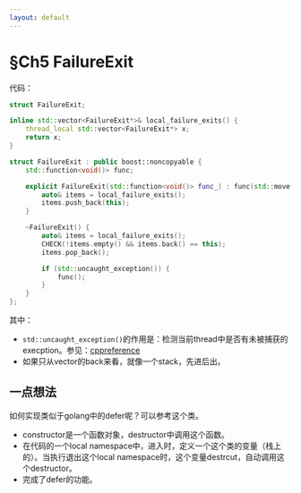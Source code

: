 ```yaml
---
layout: default
---
```


# §Ch5 FailureExit
代码：
```cpp
struct FailureExit;

inline std::vector<FailureExit*>& local_failure_exits() {
	thread_local std::vector<FailureExit*> x;
	return x;
}

struct FailureExit : public boost::noncopyable {
	std::function<void()> func;

	explicit FailureExit(std::function<void()> func_) : func(std::move(func_)) {
		auto& items = local_failure_exits();
		items.push_back(this);
	}

	~FailureExit() {
		auto& items = local_failure_exits();
		CHECK(!items.empty() && items.back() == this);
		items.pop_back();

		if (std::uncaught_exception()) {
			func();
		}
	}
};
```
其中：
- `std::uncaught_exception()`的作用是：检测当前thread中是否有未被捕获的execption。参见：[cppreference](https://en.cppreference.com/w/cpp/error/uncaught_exception)
- 如果只从vector的back来看，就像一个stack，先进后出。

## 一点想法
如何实现类似于golang中的defer呢？可以参考这个类。
- constructor是一个函数对象，destructor中调用这个函数。
- 在代码的一个local namespace中，进入时，定义一个这个类的变量（栈上的）。当执行退出这个local namespace时，这个变量destrcut，自动调用这个destructor。
- 完成了defer的功能。
